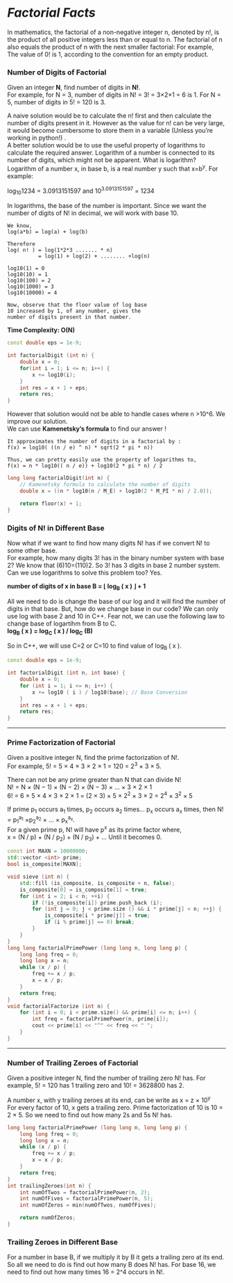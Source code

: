 # *Factorial Facts*  

In mathematics, the factorial of a non-negative integer n, denoted by n!, is the product of all positive integers less than or equal to n. The factorial of n also equals the product of n with the next smaller factorial: For example, The value of 0! is 1, according to the convention for an empty product.  

### Number of Digits of Factorial  

Given an integer **N**, find number of digits in **N!**.  
For example, for N = 3, number of digits in N! = 3! = 3×2×1 = 6 is 1. 
For N = 5, number of digits in 5! = 120 is 3.  

A naive solution would be to calculate the n! first and then calculate the number of digits present in it. However as the value for n! can be very large, it would become cumbersome to store them in a variable (Unless you’re working in python!) .  
A better solution would be to use the useful property of logarithms to calculate the required answer. Logarithm of a number is connected to its number of digits, which might not be apparent. What is logarithm? Logarithm of a number  x, in base  b, is a real number  y  such that  x=b<sup>y</sup>. For example:  

log<sub>10</sub>1234 = 3.0913151597 and 10<sup>3.0913151597</sup> = 1234  

In logarithms, the base of the number is important. Since we want the number of digits of  N!  in decimal, we will work with base  10.
````
We know,
log(a*b) = log(a) + log(b)

Therefore
log( n! ) = log(1*2*3 ....... * n) 
          = log(1) + log(2) + ........ +log(n)

log10(1) = 0  
log10(10) = 1  
log10(100) = 2  
log10(1000) = 3  
log10(10000) = 4

Now, observe that the floor value of log base 
10 increased by 1, of any number, gives the
number of digits present in that number.
````
**Time Complexity: O(N)**
````cpp
const double eps = 1e-9;

int factorialDigit (int n) {
    double x = 0;
    for(int i = 1; i <= n; i++) {
        x += log10(i);
    }
    int res = x + 1 + eps;
    return res;
}
````

However that solution would not be able to handle cases where n >10^6. We improve our solution.  
We can use **Kamenetsky’s formula** to find our answer !
````
It approximates the number of digits in a factorial by :
f(x) = log10( ((n / e) ^ n) * sqrt(2 * pi * n))

Thus, we can pretty easily use the property of logarithms to,
f(x) = n * log10(( n / e)) + log10(2 * pi * n) / 2 
````  

````cpp
long long factorialDigit(int n) {
    // Kamenetsky formula to calculate the number of digits  
    double x = ((n * log10(n / M_E) + log10(2 * M_PI * n) / 2.0));  

    return floor(x) + 1;  
}  
````

### Digits of  N!  in Different Base  

Now what if we want to find how many digits N! has if we convert N! to some other base.  
For example, how many digits 3! has in the binary number system with base 2? We know that (6)10=(110)2. So 3! has 3 digits in base 2 number system.  
Can we use logarithms to solve this problem too? Yes.  

**number of digits of x in base B = ⌊ log<sub>B</sub> ( x ) ⌋ + 1**  

All we need to do is change the base of our log and it will find the number of digits in that base.
But, how do we change base in our code? We can only use log with base 2 and 10 in C++. Fear not, we can use the following law to change base of logartihm from B to C.  
**log<sub>B</sub> ( x ) = log<sub>C</sub> ( x ) / log<sub>C</sub> (B)**  

So in C++, we will use C=2 or C=10 to find value of log<sub>B </sub>( x ).  

````cpp
const double eps = 1e-9;

int factorialDigit (int n, int base) {
    double x = 0;
    for (int i = 1; i <= n; i++) {
        x += log10 ( i ) / log10(base); // Base Conversion
    }
    int res = x + 1 + eps;
    return res;
}

````

---  

### Prime Factorization of Factorial  

Given a positive integer N, find the prime factorization of N!.  
For example, 5! = 5 × 4 × 3 × 2 × 1 = 120 = 2<sup>3</sup> × 3 × 5.  

There can not be any prime greater than N that can divide N!  
N! = N × (N − 1) × (N − 2) × (N − 3) × … × 3 × 2 × 1  
6! = 6 × 5 × 4 × 3 × 2 × 1 = (2 × 3) × 5 × 2<sup>2</sup> × 3 × 2 = 2<sup>4</sup> × 3<sup>2</sup> × 5  

If prime p<sub>1</sub> occurs a<sub>1</sub> times, p<sub>2</sub> occurs a<sub>2</sub> times...  p<sub>x</sub> occurs a<sub>x</sub> times, then N! = p<sub>1</sub><sup>a<sub>1</sub></sup> ×p<sub>2</sub><sup>a<sub>2</sub></sup> × ... × p<sub>x</sub><sup>a<sub>x</sub></sup>.  
For a given prime p, N! will have p<sup>x</sup> as its prime factor where,  
x = (N / p) + (N / p<sub>2</sub>) + (N / p<sub>3</sub>) + ... Until it becomes 0.  

````cpp
const int MAXN = 10000000;
std::vector <int> prime;
bool is_composite[MAXN];

void sieve (int n) {
	std::fill (is_composite, is_composite + n, false);
    is_composite[0] = is_composite[1] = true;
	for (int i = 2; i < n; ++i) {
		if (!is_composite[i]) prime.push_back (i);
		for (int j = 0; j < prime.size () && i * prime[j] < n; ++j) {
			is_composite[i * prime[j]] = true;
			if (i % prime[j] == 0) break;
		}
	}
}
long long factorialPrimePower (long long n, long long p) {
    long long freq = 0;
    long long x = n;
    while (x / p) {
        freq += x / p;
        x = x / p;
    }
    return freq;
}
void factorialFactorize (int n) {
    for (int i = 0; i < prime.size() && prime[i] <= n; i++) {
        int freq = factorialPrimePower(n, prime[i]);
        cout << prime[i] << "^" << freq << " ";
    }
}
````

---  
### Number of Trailing Zeroes of Factorial  

Given a positive integer N, find the number of trailing zero N! has. For example, 5! = 120 has 1 trailing zero and 10! = 3628800 has 2.  

A number x, with y trailing zeroes at its end, can be write as x = z × 10<sup>y</sup>  
For every factor of 10, x gets a trailing zero. Prime factorization of 10 is 10 = 2 × 5. So we need to find out how many 2s and 5s  N! has.  

````cpp
long long factorialPrimePower (long long n, long long p) {
    long long freq = 0;
    long long x = n;
    while (x / p) {
        freq += x / p;
        x = x / p;
    }
    return freq;
}
int trailingZeroes(int n) {
    int numOfTwos = factorialPrimePower(n, 2);
    int numOfFives = factorialPrimePower(n, 5);
    int numOfZeros = min(numOfTwos, numOfFives);

    return numOfZeros;
}
````

### Trailing Zeroes in Different Base  

For a number in base B, if we multiply it by B it gets a trailing zero at its end. So all we need to do is find out how many B does N! has. For base 16, we need to find out how many times 16 = 2^4 occurs in N!.  
